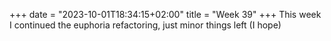 +++
date = "2023-10-01T18:34:15+02:00"
title = "Week 39"
+++
This week I continued the euphoria refactoring, just minor things left (I hope)
